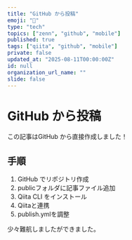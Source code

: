 ```yaml
---
title: "GitHub から投稿"
emoji: "📱"
type: "tech"
topics: ["zenn", "github", "mobile"]
published: true
tags: ["qiita", "github", "mobile"]
private: false
updated_at: "2025-08-11T00:00:00Z"
id: null
organization_url_name: ""
slide: false
---
```


# GitHub から投稿

この記事はGitHub から直接作成しました！

## 手順
1. GitHub でリポジトリ作成
2. publicフォルダに記事ファイル追加
3. Qiita CLI をインストール
4. Qiitaと連携
5. publish.ymlを調整

少々難航しましたができました。
